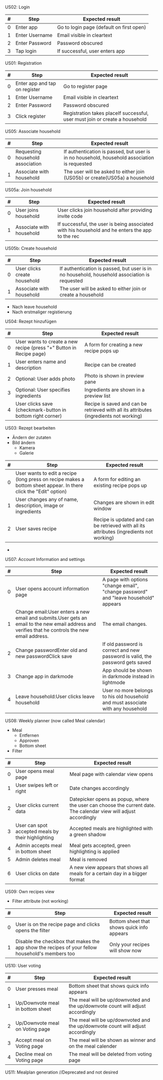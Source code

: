 US02: Login

| # | Step | Expected result |
| --- | --- | --- |
| 0 | Enter app | Go to login page (default on first open) |
| 1 | Enter Username | Email visible in cleartext |
| 2 | Enter Password | Password obscured |
| 3 | Tap login | If successful, user enters app |

US01: Registration

| # | Step | Expected result |
| --- | --- | --- |
| 0 | Enter app and tap on register | Go to register page |
| 1 | Enter Username | Email visible in cleartext |
| 2 | Enter Password | Password obscured |
| 3 | Click register | Registration takes placeIf successful, user must join or create a household |

US05: Associate household

| # | Step | Expected result |
| --- | --- | --- |
| 0 | Requesting household association | If authentication is passed, but user is in no household, household association is requested |
| 1 | Associate with household | The user will be asked to either join (US05b) or create(US05a) a household |

US05a: Join household

| # | Step | Expected result |
| --- | --- | --- |
| 0 | User joins household | User clicks join household after providing invite code |
| 1 | Associate with household | If successful, the user is being associated with his household and he enters the app to the rec |

US05b: Create household

| # | Step | Expected result |
| --- | --- | --- |
| 0 | User clicks create household | If authentication is passed, but user is in no household, household association is requested |
| 1 | Associate with household | The user will be asked to either join or create a household |

  - Nach leave household
  - Nach erstmaliger registierung

US04: Rezept hinzufügen

| # | Step | Expected result |
| --- | --- | --- |
| 0 | User wants to create a new recipe (press &quot;+&quot; Button in Recipe page) | A form for creating a new recipe pops up |
| 1 | User enters name and description | Recipe can be created |
| 2 | Optional: User adds photo | Photo is shown in preview pane |
| 3 | Optional: User specifies ingredients | Ingredients are shown in a preview list |
| 4 | User clicks save (checkmark-button in bottom right corner) | Recipe is saved and can be retrieved with all its attributes (ingredients not working) |

US03: Rezept bearbeiten

  - Ändern der zutaten
  - Bild ändern
    - Kamera
    - Galerie

| # | Step | Expected result |
| --- | --- | --- |
| 0 | User wants to edit a recipe (long press on recipe makes a bottom sheet appear. In there click the &quot;Edit&quot; option) | A form for editing an existing recipe pops up |
| 1 | User changes any of name, description, image or ingredients | Changes are shown in edit window |
| 2 | User saves recipe | Recipe is updated and can be retrieved with all its attributes (ingredients not working) |

  -

US07: Account Information and settings

| # | Step | Expected result |
| --- | --- | --- |
| 0 | User opens account information page | A page with options &quot;change email&quot;, &quot;change password&quot; and &quot;leave household&quot; appears |
| 1 | Change email:User enters a new email and submits.User gets an email to the new email address and verifies that he controls the new email address. | The email changes. |
| 2 | Change passwordEnter old and new passwordClick save | If old password is correct and new password is valid, the password gets saved |
| 3 | Change app in darkmode | App should be shown in darkmode instead in lightmode |
| 4 | Leave household:User clicks leave household | User no more belongs to his old household and must associate with any household |

US08: Weekly planner (now called Meal calendar)

  - Meal
    - Entfernen
    - Approven
    - Bottom sheet
  - Filter

| # | Step | Expected result |
| --- | --- | --- |
| 0 | User opens meal page | Meal page with calendar view opens |
| 1 | User swipes left or right | Date changes accordingly |
| 2 | User clicks current data | Datepicker opens as popup, where the user can choose the current date. The calendar view will adjust accordingly |
| 3 | User can spot accepted meals by their highlighting | Accepted meals are highlighted with a green shadow |
| 4 | Admin accepts meal in bottom sheet | Meal gets accepted, green highlighting is applied |
| 5 | Admin deletes meal | Meal is removed |
| 6 | User clicks on date | A new view appears that shows all meals for a certain day in a bigger format |

US09: Own recipes view

  - Filter attribute (not working)

| # | Step | Expected result |
| --- | --- | --- |
| 0 | User is on the recipe page and clicks opens the filter | Bottom sheet that shows quick info appears |
| 1 | Disable the checkbox that makes the app show the recipes of your fellow household&#39;s members too | Only your recipes will show now |

US10: User voting

| # | Step | Expected result |
| --- | --- | --- |
| 0 | User presses meal | Bottom sheet that shows quick info appears |
| 1 | Up/Downvote meal in bottom sheet | The meal will be up/downvoted and the up/downvote count will adjust accordingly |
| 2 | Up/Downvote meal on Voting page | The meal will be up/downvoted and the up/downvote count will adjust accordingly |
| 3 | Accept meal on Voting page | The meal will be shown as winner and on the meal calender |
| 4 | Decline meal on Voting page | The meal will be deleted from voting page |

US11: Mealplan generation //Deprecated and not desired
